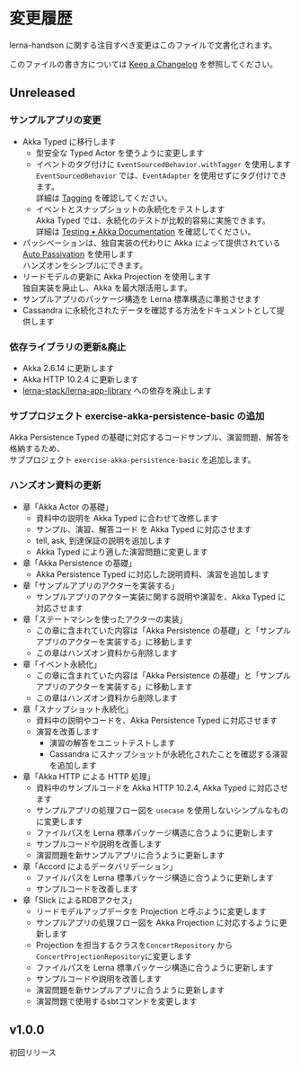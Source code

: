 # 変更履歴

lerna-handson に関する注目すべき変更はこのファイルで文書化されます。

このファイルの書き方については [Keep a Changelog](https://keepachangelog.com/ja/1.0.0/) を参照してください。

## Unreleased

### サンプルアプリの変更
- Akka Typed に移行します
  - 型安全な Typed Actor を使うように変更します
  - イベントのタグ付けに `EventSourcedBehavior.withTagger` を使用します  
    `EventSourcedBehavior` では、`EventAdapter` を使用せずにタグ付けできます。  
    詳細は [Tagging](https://doc.akka.io/docs/akka/current/typed/persistence.html#tagging) を確認してください。
  - イベントとスナップショットの永続化をテストします  
    Akka Typed では、永続化のテストが比較的容易に実施できます。  
    詳細は [Testing • Akka Documentation](https://doc.akka.io/docs/akka/current/typed/persistence-testing.html) を確認してください。
- パッシベーションは、独自実装の代わりに Akka によって提供されている [Auto Passivation](https://doc.akka.io/docs/akka/2.6.14/typed/cluster-sharding.html#automatic-passivation) を使用します  
  ハンズオンをシンプルにできます。
- リードモデルの更新に Akka Projection を使用します  
  独自実装を廃止し、Akka を最大限活用します。
- サンプルアプリのパッケージ構造を Lerna 標準構造に準拠させます
- Cassandra に永続化されたデータを確認する方法をドキュメントとして提供します
  
### 依存ライブラリの更新&廃止
- Akka 2.6.14 に更新します
- Akka HTTP 10.2.4 に更新します
- [lerna-stack/lerna-app-library](https://github.com/lerna-stack/lerna-app-library) への依存を廃止します

### サブプロジェクト exercise-akka-persistence-basic の追加
Akka Persistence Typed の基礎に対応するコードサンプル、演習問題、解答を格納するため、  
サブプロジェクト `exercise-akka-persistence-basic` を追加します。

### ハンズオン資料の更新

- 章「Akka Actor の基礎」
  - 資料中の説明を Akka Typed に合わせて改修します
  - サンプル、演習、解答コード を Akka Typed に対応させます
  - tell, ask, 到達保証の説明を追加します
  - Akka Typed により適した演習問題に変更します
- 章「Akka Persistence の基礎」
  - Akka Persistence Typed に対応した説明資料、演習を追加します
- 章「サンプルアプリのアクターを実装する」
  - サンプルアプリのアクター実装に関する説明や演習を、Akka Typed に対応させます
- 章「ステートマシンを使ったアクターの実装」
  - この章に含まれていた内容は「Akka Persistence の基礎」と「サンプルアプリのアクターを実装する」に移動します
  - この章はハンズオン資料から削除します
- 章「イベント永続化」
  - この章に含まれていた内容は「Akka Persistence の基礎」と「サンプルアプリのアクターを実装する」に移動します
  - この章はハンズオン資料から削除します
- 章「スナップショット永続化」
  - 資料中の説明やコードを、Akka Persistence Typed に対応させます
  - 演習を改善します
    - 演習の解答をユニットテストします
    - Cassandra にスナップショットが永続化されたことを確認する演習を追加します
- 章「Akka HTTP による HTTP 処理」
  - 資料中のサンプルコードを Akka HTTP 10.2.4, Akka Typed に対応させます
  - サンプルアプリの処理フロー図を `usecase` を使用しないシンプルなものに変更します
  - ファイルパスを Lerna 標準パッケージ構造に合うように更新します
  - サンプルコードや説明を改善します
  - 演習問題を新サンプルアプリに合うように更新します
- 章「Accord によるデータバリデーション」
  - ファイルパスを Lerna 標準パッケージ構造に合うように更新します
  - サンプルコードを改善します
- 章「Slick によるRDBアクセス」
  - リードモデルアップデータを Projection と呼ぶように変更します
  - サンプルアプリの処理フロー図を Akka Projection に対応するように更新します
  - Projection を担当するクラスを`ConcertRepository` から `ConcertProjectionRepository`に変更します
  - ファイルパスを Lerna 標準パッケージ構造に合うように更新します
  - サンプルコードや説明を改善します
  - 演習問題を新サンプルアプリに合うように更新します
  - 演習問題で使用するsbtコマンドを変更します

## v1.0.0
初回リリース
